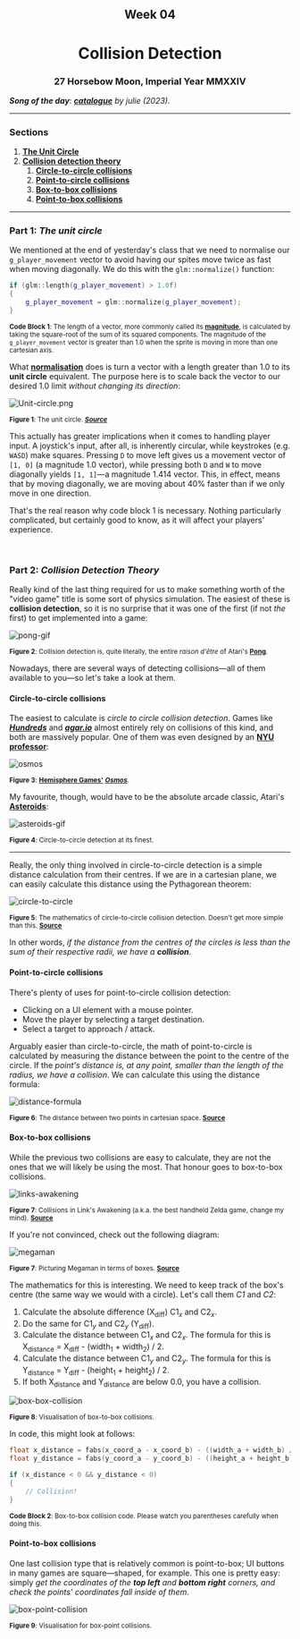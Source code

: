 <h2 align=center>Week 04</h2>

<h1 align=center>Collision Detection</h1>

<h3 align=center>27 Horsebow  Moon, Imperial Year MMXXIV</h3>

***Song of the day***: _[**catalogue**](https://youtu.be/9ZK0EKMW-7g?si=waT9lP2eG25m6RzB) by julie  (2023)._

---

### Sections

1. [**The Unit Circle**](#circle)
2. [**Collision detection theory**](#collision)
    1. [**Circle-to-circle collisions**](#circle-to-circle)
    2. [**Point-to-circle collisions**](#point-to-circle)
    3. [**Box-to-box collisions**](#box-to-box)
    4. [**Point-to-box collisions**](#point-to-box)

---

<a id="circle"></a>

### Part 1: _The unit circle_

We mentioned at the end of yesterday's class that we need to normalise our `g_player_movement` vector to avoid having our spites move twice as fast when moving diagonally. We do this with the `glm::normalize()` function:

```c++
if (glm::length(g_player_movement) > 1.0f)
{
    g_player_movement = glm::normalize(g_player_movement);
}
```

<sub>**Code Block 1**: The length of a vector, more commonly called its [**magnitude**](https://www.cuemath.com/magnitude-of-a-vector-formula/), is calculated by taking the square-root of the sum of its squared components. The magnitude of the `g_player_movement` vector is greater than 1.0 when the sprite is moving in more than one cartesian axis.</sub>

What [**normalisation**](https://www.freetext.org/Introduction_to_Linear_Algebra/Basic_Vector_Operations/Normalization/) does is turn a vector with a length greater than 1.0 to its **unit circle** equivalent. The purpose here is to scale back the vector to our desired 1.0 limit _without changing its direction_:

![Unit-circle.png](assets/Unit-circle.png)

<sub>**Figure 1**: The unit circle. [***Source***](https://www.mometrix.com/academy/)</sub>

This actually has greater implications when it comes to handling player input. A joystick's input, after all, is inherently circular, while keystrokes (e.g. `WASD`) make squares. Pressing `D` to move left gives us a movement vector of `[1, 0]` (a magnitude 1.0 vector), while pressing both `D` and `W` to move diagonally yields `[1, 1]`—a magnitude 1.414 vector. This, in effect, means that by moving diagonally, we are moving about 40% faster than if we only move in one direction.

That's the real reason why code block 1 is necessary. Nothing particularly complicated, but certainly good to know, as it will affect your players' experience.

<br>
<a id="collision"></a>

### Part 2: _Collision Detection Theory_

Really kind of the last thing required for us to make something worth of the "video game" title is some sort of physics simulation. The easiest of these is **collision detection**, so it is no surprise that it was one of the first (if not _the_ first) to get implemented into a game:

![pong-gif](assets/pong_gif.webp)

<sub>**Figure 2**: Collision detection is, quite literally, the entire _raison d'être_ of Atari's [**Pong**](https://en.wikipedia.org/wiki/Pong).</sub>

Nowadays, there are several ways of detecting collisions—all of them available to you—so let's take a look at them.

<a id="circle-to-circle"></a>

#### **Circle-to-circle collisions**

The easiest to calculate is _circle to circle collision detection_. Games like [***Hundreds***](https://en.wikipedia.org/wiki/Hundreds_(video_game)) and [***agar.io***](https://agar.io/) almost entirely rely on collisions of this kind, and both are massively popular. One of them was even designed by an [**NYU professor**](http://www.nealen.net/):

![osmos](assets/osmos.gif)

<sub>**Figure 3**: [**Hemisphere Games'**](http://www.osmos-game.com/) [***Osmos***](https://en.wikipedia.org/wiki/Osmos).</sub>


My favourite, though, would have to be the absolute arcade classic, Atari's [**Asteroids**](https://en.wikipedia.org/wiki/Asteroids_(video_game)):

![asteroids-gif](assets/asteroids_gif.gif)

<sub>**Figure 4**: Circle-to-circle detection at its finest.</sub>

---

Really, the only thing involved in circle-to-circle detection is a simple distance calculation from their centres. If we are in a cartesian plane, we can easily calculate this distance using the Pythagorean theorem:

![circle-to-circle](assets/circle-to-circle.jpg)

<sub>**Figure 5**: The mathematics of circle-to-circle collision detection. Doesn't get more simple than this. [**Source**](https://www.oreilly.com/library/view/opengl-game-development/9781783288199/ch05s03.html)</sub>

In other words, _if the distance from the centres of the circles is less than the sum of their respective radii, we have a **collision**_.

<a id="point-to-circle"></a>

#### **Point-to-circle collisions**

There's plenty of uses for point-to-circle collision detection:

- Clicking on a UI element with a mouse pointer.
- Move the player by selecting a target destination.
- Select a target to approach / attack.

Arguably easier than circle-to-circle, the math of point-to-circle is calculated by measuring the distance between the point to the centre of the circle. If the _point's distance is, at any point, smaller than the length of the radius, we have a collision_. We can calculate this using the distance formula:

![distance-formula](assets/distance_formula.svg)

<sub>**Figure 6**: The distance between two points in cartesian space. [**Source**](https://en.wikipedia.org/wiki/Euclidean_distance#Two_dimensions)</sub>

<a id="box-to-box"></a>

#### **Box-to-box collisions**

While the previous two collisions are easy to calculate, they are not the ones that we will likely be using the most. That honour goes to box-to-box collisions.

![links-awakening](assets/links-awakening.gif)

<sub>**Figure 7**: Collisions in Link's Awakening (a.k.a. the best handheld Zelda game, change my mind). [**Source**](https://gfycat.com/directleadingcoypu)</sub>

If you're not convinced, check out the following diagram:

![megaman](assets/megaman.png)

<sub>**Figure 7**: Picturing Megaman in terms of boxes. [**Source**](http://www.kilobolt.com/collision-detection-basics)</sub>

The mathematics for this is interesting. We need to keep track of the box's centre (the same way we would with a circle). Let's call them _C1_ and _C2_:

1. Calculate the absolute difference (X<sub>diff</sub>) C1<sub>_x_</sub> and C2<sub>_x_</sub>.
2. Do the same for C1<sub>_y_</sub> and C2<sub>_y_</sub> (Y<sub>diff</sub>).
3. Calculate the distance between C1<sub>_x_</sub> and C2<sub>_x_</sub>. The formula for this is X<sub>distance</sub> = X<sub>diff</sub> - (width<sub>1</sub> + width<sub>2</sub>) / 2.
3. Calculate the distance between C1<sub>_y_</sub> and C2<sub>_y_</sub>. The formula for this is Y<sub>distance</sub> = Y<sub>diff</sub> - (height<sub>1</sub> + height<sub>2</sub>) / 2.
4. If both X<sub>distance</sub> and Y<sub>distance</sub> are below 0.0, you have a collision.

![box-box-collision](assets/box-box-collision.png)

<sub>**Figure 8**: Visualisation of box-to-box collisions.</sub>

In code, this might look at follows:

```c++
float x_distance = fabs(x_coord_a - x_coord_b) - ((width_a + width_b) / 2.0f);
float y_distance = fabs(y_coord_a - y_coord_b) - ((height_a + height_b) / 2.0f);

if (x_distance < 0 && y_distance < 0)
{
    // Collision!
}
```

<sub>**Code Block 2**: Box-to-box collision code. Please watch you parentheses carefully when doing this.</sub>

<a id="point-to-box"></a>

#### **Point-to-box collisions**

One last collision type that is relatively common is point-to-box; UI buttons in many games are square—shaped, for example. This one is pretty easy: simply _get the coordinates of the **top left** and **bottom right** corners, and check the points' coordinates fall inside of them_.

![box-point-collision](assets/box-point-collision.png)

<sub>**Figure 9**: Visualisation for box-point collisions.</sub>

<!-- ### Part 3: _Example_

Let's take a look at a simple example using a modified version of our [**user input exercise**](https://github.com/sebastianromerocruz/CS3113-material/tree/main/exercises/player_input):

![collision-ex-1](assets/collision-ex-1.gif)

<sub>**Figure 10**: Now we have a second object in our scene.</sub>

Let's add code onto our `main.cpp` file so that, should the two objects "collide", the message `"COLLISION!"` is printed onto our console–something simple; we'll get to more complex behaviour soon enough.

I'm going to add the lines from code block 2 and adapt them to our situation, taking the flower as object `a` and the cup as object `b`:

1. **`x_coord_a`**: The current horizontal location of our flower can be accessed through `g_flower_position.x`.
2. **`x_coord_b`**: The current horizontal location of our cup can be accessed through `CUP_INIT_POS.y`, since the cup never moves in our scene.
3. **`y_coord_a`**: The current vertical location of our flower can be accessed through `g_flower_position.y`.
4. **`y_coord_b`**: The current vertical location of our cup can be accessed through `CUP_INIT_POS.y`, since the cup never moves in our scene.
5. **`width_a`** and **`height_a`**: The dimensions of your objects will vary from object to object, but a good starting point is assuming that the width is `1.0f` (following the dimensions of the square that the vertex coordinates) multiplied by whatever scaling factor you may have used. In this case, `FLOWER_INIT_SCA` can provide both `x`- and `y`-facts. Because my sprite doesn't occupy the entire image file, this number might not be accurate, but we can fine-tune it later.
6. **`width_b`** and **`height_b`**: Same story as number 5, but with `CUP_INIT_SCA`. Since this object is scaled to be larger, we might have to fine-tune this one even more for it to feel 'natural'.

I am going to place my collision detection at the top of my `update` function. This is not strictly necessary, but your transformations may depend on your objects not touching each other (e.g. if you touch an enemy/wall, your character should probably stop moving):¬

```c++
void update()
{
    /** ———— COLLISION DETECTION ———— **/    
    float x_distance = fabs(g_flower_position.x - CUP_INIT_POS.x) - ((FLOWER_INIT_SCA.x + CUP_INIT_SCA.x) / 2.0f);
    float y_distance = fabs(g_flower_position.y - CUP_INIT_POS.y) - ((FLOWER_INIT_SCA.y + CUP_INIT_SCA.y) / 2.0f);

    if (x_distance < 0.0f && y_distance < 0.0f)
    {
        LOG("COLLISION!");
    }

    // The rest of our transformation stuff below
}
```

Running this as if, I get the following behaviour:

![collision-ex-2](assets/collision-ex-2.png)

<sub>**Figure 11**: We have a collision, even when the _visible_ parts of our sprite aren't touching.</sub>

This is what I meant above when I said that you might have to fine-tune your numbers depending on your sprites. After playing around with it some more, I determined that a "collision factor" of `0.09f` gives me a bit more of what I would like a collision to look like:

![collision-ex-3](assets/collision-ex-3.png)

<sub>**Figure 12**: About the point where the collision message starts appear.</sub> -->